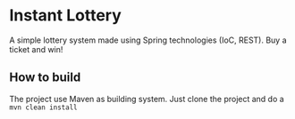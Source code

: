 # Instant Lottery
A simple lottery system made using Spring technologies (IoC, REST).
Buy a ticket and win!
## How to build
The project use Maven as building system. Just clone the project and do a ```mvn clean install```
